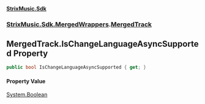 #### [StrixMusic.Sdk](./index.md 'index')
### [StrixMusic.Sdk.MergedWrappers](./StrixMusic-Sdk-MergedWrappers.md 'StrixMusic.Sdk.MergedWrappers').[MergedTrack](./StrixMusic-Sdk-MergedWrappers-MergedTrack.md 'StrixMusic.Sdk.MergedWrappers.MergedTrack')
## MergedTrack.IsChangeLanguageAsyncSupported Property
```csharp
public bool IsChangeLanguageAsyncSupported { get; }
```
#### Property Value
[System.Boolean](https://docs.microsoft.com/en-us/dotnet/api/System.Boolean 'System.Boolean')  
